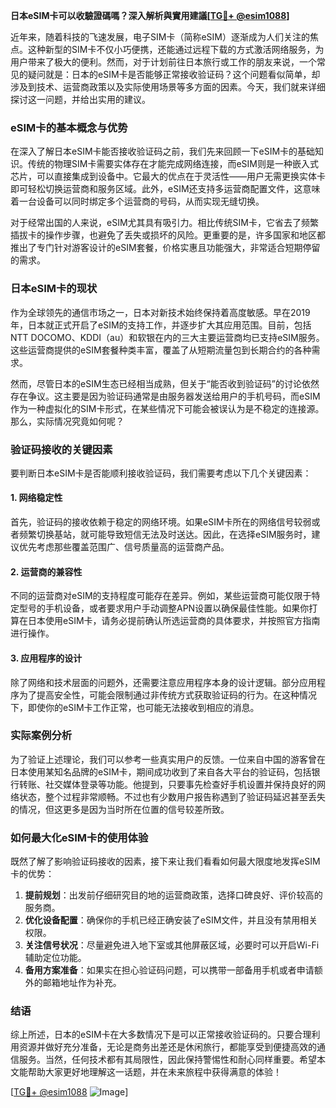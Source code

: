 **日本eSIM卡可以收驗證碼嗎？深入解析與實用建議[[TG💪+ @esim1088](https://t.me/s/esim1088)]**

近年来，随着科技的飞速发展，电子SIM卡（简称eSIM）逐渐成为人们关注的焦点。这种新型的SIM卡不仅小巧便携，还能通过远程下载的方式激活网络服务，为用户带来了极大的便利。然而，对于计划前往日本旅行或工作的朋友来说，一个常见的疑问就是：日本的eSIM卡是否能够正常接收验证码？这个问题看似简单，却涉及到技术、运营商政策以及实际使用场景等多方面的因素。今天，我们就来详细探讨这一问题，并给出实用的建议。

### eSIM卡的基本概念与优势

在深入了解日本eSIM卡能否接收验证码之前，我们先来回顾一下eSIM卡的基础知识。传统的物理SIM卡需要实体存在才能完成网络连接，而eSIM则是一种嵌入式芯片，可以直接集成到设备中。它最大的优点在于灵活性——用户无需更换实体卡即可轻松切换运营商和服务区域。此外，eSIM还支持多运营商配置文件，这意味着一台设备可以同时绑定多个运营商的号码，从而实现无缝切换。

对于经常出国的人来说，eSIM尤其具有吸引力。相比传统SIM卡，它省去了频繁插拔卡的操作步骤，也避免了丢失或损坏的风险。更重要的是，许多国家和地区都推出了专门针对游客设计的eSIM套餐，价格实惠且功能强大，非常适合短期停留的需求。

### 日本eSIM卡的现状

作为全球领先的通信市场之一，日本对新技术始终保持着高度敏感。早在2019年，日本就正式开启了eSIM的支持工作，并逐步扩大其应用范围。目前，包括NTT DOCOMO、KDDI（au）和软银在内的三大主要运营商均已支持eSIM服务。这些运营商提供的eSIM套餐种类丰富，覆盖了从短期流量包到长期合约的各种需求。

然而，尽管日本的eSIM生态已经相当成熟，但关于“能否收到验证码”的讨论依然存在争议。这主要是因为验证码通常是由服务器发送给用户的手机号码，而eSIM作为一种虚拟化的SIM卡形式，在某些情况下可能会被误认为是不稳定的连接源。那么，实际情况究竟如何呢？

### 验证码接收的关键因素

要判断日本eSIM卡是否能顺利接收验证码，我们需要考虑以下几个关键因素：

#### 1. 网络稳定性
首先，验证码的接收依赖于稳定的网络环境。如果eSIM卡所在的网络信号较弱或者频繁切换基站，就可能导致短信无法及时送达。因此，在选择eSIM服务时，建议优先考虑那些覆盖范围广、信号质量高的运营商产品。

#### 2. 运营商的兼容性
不同的运营商对eSIM的支持程度可能存在差异。例如，某些运营商可能仅限于特定型号的手机设备，或者要求用户手动调整APN设置以确保最佳性能。如果你打算在日本使用eSIM卡，请务必提前确认所选运营商的具体要求，并按照官方指南进行操作。

#### 3. 应用程序的设计
除了网络和技术层面的问题外，还需要注意应用程序本身的设计逻辑。部分应用程序为了提高安全性，可能会限制通过非传统方式获取验证码的行为。在这种情况下，即使你的eSIM卡工作正常，也可能无法接收到相应的消息。

### 实际案例分析

为了验证上述理论，我们可以参考一些真实用户的反馈。一位来自中国的游客曾在日本使用某知名品牌的eSIM卡，期间成功收到了来自各大平台的验证码，包括银行转账、社交媒体登录等功能。他提到，只要事先检查好手机设置并保持良好的网络状态，整个过程非常顺畅。不过也有少数用户报告称遇到了验证码延迟甚至丢失的情况，但这更多是因为当时所在位置的信号较差所致。

### 如何最大化eSIM卡的使用体验

既然了解了影响验证码接收的因素，接下来让我们看看如何最大限度地发挥eSIM卡的优势：

1. **提前规划**：出发前仔细研究目的地的运营商政策，选择口碑良好、评价较高的服务商。
2. **优化设备配置**：确保你的手机已经正确安装了eSIM文件，并且没有禁用相关权限。
3. **关注信号状况**：尽量避免进入地下室或其他屏蔽区域，必要时可以开启Wi-Fi辅助定位功能。
4. **备用方案准备**：如果实在担心验证码问题，可以携带一部备用手机或者申请额外的邮箱地址作为补充。

### 结语

综上所述，日本的eSIM卡在大多数情况下是可以正常接收验证码的。只要合理利用资源并做好充分准备，无论是商务出差还是休闲旅行，都能享受到便捷高效的通信服务。当然，任何技术都有其局限性，因此保持警惕性和耐心同样重要。希望本文能帮助大家更好地理解这一话题，并在未来旅程中获得满意的体验！

[[TG💪+ @esim1088](https://t.me/s/esim1088) ![Image](https://i.postimg.cc/4NQfJmqS/Snipaste-2025-05-13-00-14-12.png)]